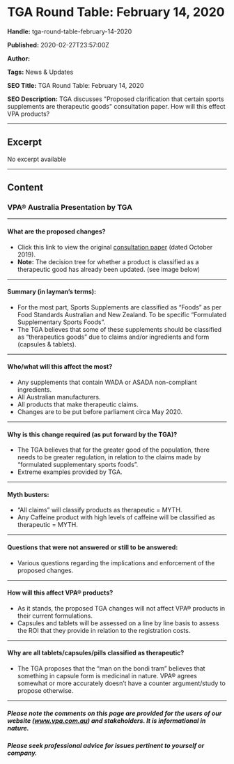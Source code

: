 # TGA Round Table: February 14, 2020

**Handle:** tga-round-table-february-14-2020

**Published:** 2020-02-27T23:57:00Z

**Author:**  

**Tags:** News & Updates

**SEO Title:** TGA Round Table: February 14, 2020

**SEO Description:** TGA discusses "Proposed clarification that certain sports supplements are therapeutic goods" consultation paper. How will this effect VPA products?

---

## Excerpt

No excerpt available

---

## Content

### VPA® Australia Presentation by TGA

---

#### What are the proposed changes?

- Click this link to view the original [consultation paper](https://www.tga.gov.au/sites/default/files/consultation-sports-supplements.pdf) (dated October 2019).
- **Note:** The decision tree for whether a product is classified as a therapeutic good has already been updated. (see image below)

---

#### Summary (in layman’s terms):

- For the most part, Sports Supplements are classified as “Foods” as per Food Standards Australian and New Zealand. To be specific “Formulated Supplementary Sports Foods”.
- The TGA believes that some of these supplements should be classified as “therapeutics goods” due to claims and/or ingredients and form (capsules & tablets).

---

#### Who/what will this affect the most?

- Any supplements that contain WADA or ASADA non-compliant ingredients.
- All Australian manufacturers.
- All products that make therapeutic claims.
- Changes are to be put before parliament circa May 2020.

---

#### Why is this change required (as put forward by the TGA)?

- The TGA believes that for the greater good of the population, there needs to be greater regulation, in relation to the claims made by “formulated supplementary sports foods”.
- Extreme examples provided by TGA.

---

#### Myth busters:

- “All claims” will classify products as therapeutic = MYTH.
- Any Caffeine product with high levels of caffeine will be classified as therapeutic = MYTH.

---

#### Questions that were not answered or still to be answered:

- Various questions regarding the implications and enforcement of the proposed changes.

---

#### How will this affect VPA® products?

- As it stands, the proposed TGA changes will not affect VPA® products in their current formulations.
- Capsules and tablets will be assessed on a line by line basis to assess the ROI that they provide in relation to the registration costs.

---

#### Why are all tablets/capsules/pills classified as therapeutic?

- The TGA proposes that the “man on the bondi tram” believes that something in capsule form is medicinal in nature. VPA® agrees somewhat or more accurately doesn’t have a counter argument/study to propose otherwise.

---

##### Please note the comments on this page are provided for the users of our website (www.vpa.com.au) and stakeholders. It is informational in nature.

##### Please seek professional advice for issues pertinent to yourself or company.

